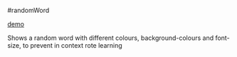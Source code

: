 #randomWord

[demo]("https://michael-lowe-nz.github.io/randomWord/")

Shows a random word with different colours, background-colours and font-size, to prevent in context rote learning